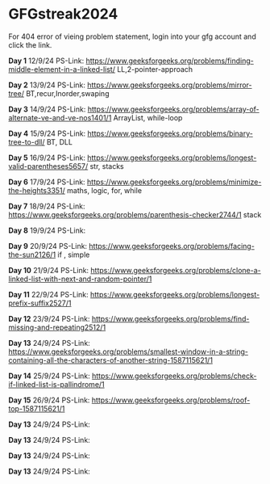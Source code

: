 # GFGstreak2024

For 404 error of vieing problem statement, login into your gfg account and click the link.

**Day 1** 12/9/24 PS-Link:   https://www.geeksforgeeks.org/problems/finding-middle-element-in-a-linked-list/    LL,2-pointer-approach

**Day 2** 13/9/24 PS-Link:   https://www.geeksforgeeks.org/problems/mirror-tree/                                BT,recur,Inorder,swaping

**Day 3** 14/9/24 PS-Link:   https://www.geeksforgeeks.org/problems/array-of-alternate-ve-and-ve-nos1401/1      ArrayList, while-loop

**Day 4** 15/9/24 PS-Link:   https://www.geeksforgeeks.org/problems/binary-tree-to-dll/                         BT, DLL

**Day 5** 16/9/24 PS-Link:   https://www.geeksforgeeks.org/problems/longest-valid-parentheses5657/              str, stacks

**Day 6** 17/9/24 PS-Link:   https://www.geeksforgeeks.org/problems/minimize-the-heights3351/                   maths, logic, for, while

**Day 7** 18/9/24 PS-Link:   https://www.geeksforgeeks.org/problems/parenthesis-checker2744/1                   stack

**Day 8** 19/9/24 PS-Link:   

**Day 9** 20/9/24 PS-Link:   https://www.geeksforgeeks.org/problems/facing-the-sun2126/1                       if , simple

**Day 10** 21/9/24 PS-Link:   https://www.geeksforgeeks.org/problems/clone-a-linked-list-with-next-and-random-pointer/1   

**Day 11** 22/9/24 PS-Link:   https://www.geeksforgeeks.org/problems/longest-prefix-suffix2527/1      

**Day 12** 23/9/24 PS-Link:   https://www.geeksforgeeks.org/problems/find-missing-and-repeating2512/1                 

**Day 13** 24/9/24 PS-Link:   https://www.geeksforgeeks.org/problems/smallest-window-in-a-string-containing-all-the-characters-of-another-string-1587115621/1

**Day 14** 25/9/24 PS-Link:   https://www.geeksforgeeks.org/problems/check-if-linked-list-is-pallindrome/1

**Day 15** 26/9/24 PS-Link:   https://www.geeksforgeeks.org/problems/roof-top-1587115621/1

**Day 13** 24/9/24 PS-Link:   

**Day 13** 24/9/24 PS-Link:   

**Day 13** 24/9/24 PS-Link:   

**Day 13** 24/9/24 PS-Link:   
